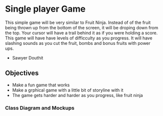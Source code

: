 # Single player Game
This simple game will be very similar to Fruit Ninja. Instead of of the fruit being thrown up from the bottom of the screen, it will be droping down from the top. Your cursor will have a trail behind it as if you were holding a score. This game will have have levels of difficculty as you progress. It will have slashing sounds as you cut the fruit, bombs and bonus fruits with power ups.

* Sawyer Douthit

## Objectives
* Make a fun game that works
* Make a grphical game with a little bit of storyline with it
* The game gets harder and harder as you progress, like fruit ninja

### Class Diagram and Mockups

